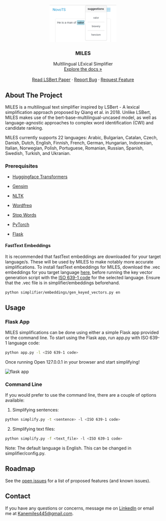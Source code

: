 <!-- PROJECT LOGO -->
<br />
<p align="center">
  <a href="https://github.com/Kvasirs/MILES">
    <img src="images/novols.jpg" alt="Logo" width="216" height="121">
  </a>

  <h3 align="center">MILES</h3>

  <p align="center">
    MultIlingual LExical Simplifier
    <br />
    <a href="https://github.com/Kvasirs/MILES"><inspectistrong>Explore the docs »</strong></a>
    <br />
    <br />
    <a href="https://arxiv.org/abs/2006.14939">Read LSBert Paper</a>
    ·
    <a href="https://github.com/Kvasirs/MILES/issues">Report Bug</a>
    ·
    <a href="https://github.com/Kvasirs/MILES/issues">Request Feature</a>
  </p>
</p>

<!-- ABOUT THE PROJECT -->
## About The Project

MILES is a multilingual text simplifier inspired by LSBert - A lexical simplification approach proposed by Qiang et al. in 2018. Unlike LSBert, MILES makes use of the bert-base-multilingual-uncased model, as well as language-agnostic approaches to complex word identification (CWI) and candidate ranking.

MILES currently supports 22 languages: Arabic, Bulgarian, Catalan, Czech, Danish, Dutch, English, Finnish, French, German, Hungarian, Indonesian, Italian, Norwegian, Polish, Portuguese, Romanian, Russian, Spanish, Swedish, Turkish, and Ukranian. 

### Prerequisites

* [Huggingface Transformers](https://huggingface.co/transformers/)

* [Gensim](https://radimrehurek.com/gensim/)

* [NLTK](https://www.nltk.org/)

* [Wordfreq](https://pypi.org/project/wordfreq/)

* [Stop Words](https://pypi.org/project/stop-words/)

* [PyTorch](https://pytorch.org/)

* [Flask](https://flask.palletsprojects.com/en/1.1.x/)

#### FastText Embeddings

It is recommended that fastText embeddings are downloaded for your target language/s. These will be used by MILES to make notably more accurate simplifications. To install fastText embeddings for MILES, download the .vec embeddings for you target language [here](https://fasttext.cc/docs/en/crawl-vectors.html), before running the key vector generation script with the [ISO 639-1 code](https://en.wikipedia.org/wiki/List_of_ISO_639-1_codes) for the selected language. Ensure that the .vec file is in simplifier/embeddings beforehand.

```sh
python simplifier/embeddings/gen_keyed_vectors.py en
```  

## Usage

### Flask App

MILES simplifications can be done using either a simple Flask app provided or the command line. To start using the Flask app, run app.py with ISO 639-1 language code:
```sh
python app.py -l <ISO 639-1 code>
```

Once running Open 127.0.0.1 in your browser and start simplifying!

<img src="images/web_app.jpg" alt="flask app">

### Command Line

If you would prefer to use the command line, there are a couple of options available:

1. Simplifying sentences:
```sh
python simplify.py -t <sentence> -l <ISO 639-1 code>
```

2. Simplifying text files:
```sh
python simplify.py -f <text_file> -l <ISO 639-1 code>
```

Note: The default language is English. This can be changed in simplifier/config.py.

<!-- ROADMAP -->
## Roadmap

See the [open issues](https://https://github.com/Kvasirs/MILES/issues) for a list of proposed features (and known issues).

<!-- CONTACT -->
## Contact

If you have any questions or concerns, message me on [LinkedIn](https://www.linkedin.com/in/kane-miles-dev/) or email me at Kanemiles445@gmail.com.
